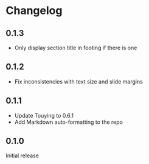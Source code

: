 # Changelog

## 0.1.3

- Only display section title in footing if there is one

## 0.1.2

- Fix inconsistencies with text size and slide margins

## 0.1.1

- Update Touying to 0.6.1
- Add Markdown auto-formatting to the repo

## 0.1.0

Initial release
